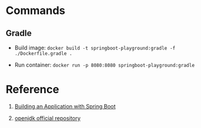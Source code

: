 # Commands

## Gradle

- Build image: `docker build -t springboot-playground:gradle -f ./Dockerfile.gradle .`

- Run container: `docker run -p 8080:8080 springboot-playground:gradle`



# Reference

1. [Building an Application with Spring Boot](https://spring.io/guides/gs/spring-boot/)


2. [openjdk official repository](https://hub.docker.com/_/openjdk/)
